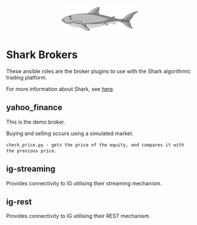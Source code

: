 <p align="center">
  <img src="https://github.com/danielneil/Shark/blob/main/shark/files/shark_ui_patches/logofullsize.png?raw=true">
</p>

# Shark Brokers

These ansible roles are the broker plugins to use with the Shark algorithmic trading platform. 

For more information about Shark, see [here](https://github.com/danielneil/Shark).

## yahoo_finance

This is the demo broker.

Buying and selling occurs using a simulated market. 

```
check_price.py - gets the price of the equity, and compares it with the previous price.
```

## ig-streaming

Provides connectivity to IG utilising their streaming mechanism.

## ig-rest

Provides connectivity to IG utilising their REST mechanism.

